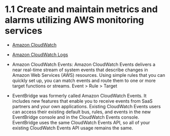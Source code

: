 # 1.1 Create and maintain metrics and alarms utilizing AWS monitoring services

* [Amazon CloudWatch](cloudwatch)

* [Amazon CloudWatch Logs](cloudwatch-logs)

* Amazon CloudWatch Events: Amazon CloudWatch Events delivers a near real-time stream of system events that describe changes in Amazon Web Services (AWS) resources. Using simple rules that you can quickly set up, you can match events and route them to one or more target functions or streams. Event > Rule > Target

* EventBridge was formerly called Amazon CloudWatch Events. It includes new features that enable you to receive events from SaaS partners and your own applications. Existing CloudWatch Events users can access their existing default bus, rules, and events in the new EventBridge console and in the CloudWatch Events console. EventBridge uses the same CloudWatch Events API, so all of your existing CloudWatch Events API usage remains the same.
